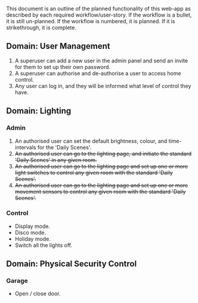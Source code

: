 This document is an outline of the planned functionality of this web-app as described by each required workflow/user-story. If the workflow is a bullet, it is still un-planned. If the workflow is numbered, it is planned. If it is strikethrough, it is complete.

## Domain: User Management
1. A superuser can add a new user in the admin panel and send an invite for them to set up their own password.
2. A superuser can authorise and de-authorise a user to access home control.
3. Any user can log in, and they will be informed what level of control they have.

## Domain: Lighting
### Admin
1. An authorised user can set the default brightness, colour, and time-intervals for the 'Daily Scenes'.
2. ~~An authorised user can go to the lighting page, and initiate the standard 'Daily Scenes' in any given room.~~
3. ~~An authorised user can go to the lighting page and set up one or more light switches to control any given room with the standard 'Daily Scenes'.~~
4. ~~An authorised user can go to the lighting page and set up one or more movement sensors to control any given room with the standard 'Daily Scenes'.~~

### Control
- Display mode.
- Disco mode.
- Holiday mode.
- Switch all the lights off.

## Domain: Physical Security Control
### Garage
- Open / close door.